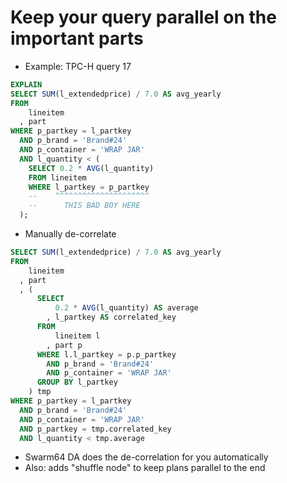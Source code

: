# Keep your query parallel on the important parts

* Example: TPC-H query 17

```sql
EXPLAIN
SELECT SUM(l_extendedprice) / 7.0 AS avg_yearly
FROM
    lineitem
  , part
WHERE p_partkey = l_partkey
  AND p_brand = 'Brand#24'
  AND p_container = 'WRAP JAR'
  AND l_quantity < (
    SELECT 0.2 * AVG(l_quantity)
    FROM lineitem
    WHERE l_partkey = p_partkey
    --    ^^^^^^^^^^^^^^^^^^^^^
    --      THIS BAD BOY HERE
  );
```


* Manually de-correlate

```sql
SELECT SUM(l_extendedprice) / 7.0 AS avg_yearly
FROM
    lineitem
  , part
  , (
      SELECT
          0.2 * AVG(l_quantity) AS average
        , l_partkey AS correlated_key
      FROM
          lineitem l
        , part p
      WHERE l.l_partkey = p.p_partkey
        AND p_brand = 'Brand#24'
        AND p_container = 'WRAP JAR'
      GROUP BY l_partkey
    ) tmp
WHERE p_partkey = l_partkey
  AND p_brand = 'Brand#24'
  AND p_container = 'WRAP JAR'
  AND p_partkey = tmp.correlated_key
  AND l_quantity < tmp.average
```

* Swarm64 DA does the de-correlation for you automatically
* Also: adds "shuffle node" to keep plans parallel to the end
